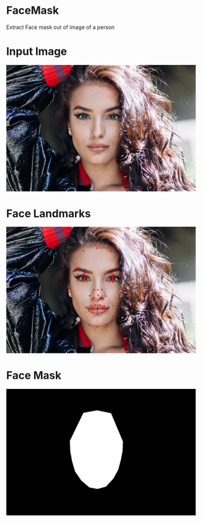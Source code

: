 # FaceMask
Extract Face mask out of image of a person

# Input Image
<img src='face1.jpeg'>

# Face Landmarks
<img src='face1_landmarks.jpeg'>

# Face Mask
<img src='face1_mask.jpeg'>

